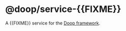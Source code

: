 @doop/service-{{FIXME}}
==================

A {{FIXME}} service for the [Doop framework](https://github.com/MomsFriendlyDevCo/Doop).
